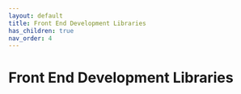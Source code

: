 ```yaml
---
layout: default
title: Front End Development Libraries
has_children: true
nav_order: 4
---
```


# Front End Development Libraries